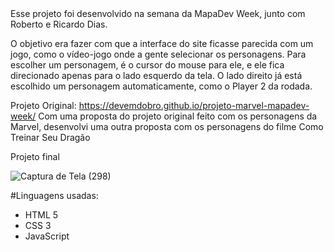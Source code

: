 <div>
Esse projeto foi desenvolvido na semana da MapaDev Week, junto com Roberto e Ricardo Dias.

O objetivo era fazer com que a interface do site ficasse parecida com um jogo, como o vídeo-jogo onde a gente selecionar os personagens. Para escolher um personagem, é o cursor do mouse para ele, e ele fica direcionado apenas para o lado esquerdo da tela. O lado direito já está escolhido um personagem automaticamente, como o Player 2 da rodada.

Projeto Original: https://devemdobro.github.io/projeto-marvel-mapadev-week/
Com uma proposta do projeto original feito com os personagens da Marvel, desenvolvi uma outra proposta com os personagens do filme Como Treinar Seu Dragão
</div>
  
 <div>
 Projeto final
  
![Captura de Tela (298)](https://user-images.githubusercontent.com/90574458/168498739-b3980fca-ca57-42b6-b7b6-1050574fb157.png)

 </div>
 
#Linguagens usadas:

- HTML 5
- CSS 3
- JavaScript
